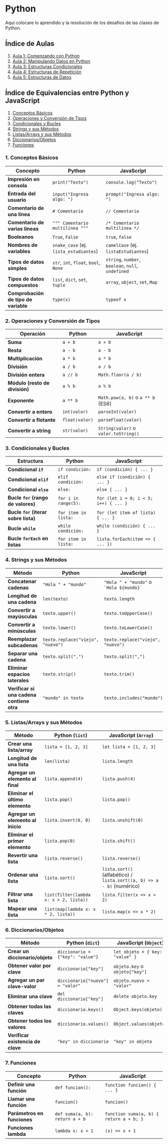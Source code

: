 # Python
Aquí colocare lo aprendido y la resolución de los desafíos de las clases de Python.

## Índice de Aulas
1. [Aula 1: Comenzando con Python](Aula1/Readme.md)
2. [Aula 2: Manipulando Datos en Python](Aula2/Readme.md)
3. [Aula 3: Estructuras Condicionales](Aula3/Readme.md)
4. [Aula 4: Estructuras de Repetición](Aula4/Readme.md)
5. [Aula 5: Estructuras de Datos](Aula5/Readme.md)

## Índice de Equivalencias entre Python y JavaScript
1. [Conceptos Básicos](#1-conceptos-básicos)
2. [Operaciones y Conversión de Tipos](#2-operaciones-y-conversión-de-tipos)
3. [Condicionales y Bucles](#3-condicionales-y-bucles)
4. [Strings y sus Métodos](#4-strings-y-sus-métodos)
5. [Listas/Arrays y sus Métodos](#5-listasarrays-y-sus-métodos)
6. [Diccionarios/Objetos](#6-diccionariosobjetos)
7. [Funciones](#7-funciones)

### 1. Conceptos Básicos
| **Concepto**                     | **Python**                                       | **JavaScript**                                      |
|----------------------------------|--------------------------------------------------|-----------------------------------------------------|
| **Impresión en consola**         | `print("Texto")`                                 | `console.log("Texto")`                              |
| **Entrada del usuario**          | `input("Ingresa algo: ")`                        | `prompt("Ingresa algo: ")`                          |
| **Comentario de una línea**      | `# Comentario`                                   | `// Comentario`                                     |
| **Comentario de varias líneas**  | `""" Comentario multilínea """`                  | `/* Comentario multilínea */`                       |
| **Booleanos**                    | `True`, `False`                                  | `true`, `false`                                     |
| **Nombres de variables**         | `snake_case` (ej. `lista_estudiantes`)           | `camelCase` (ej. `listaEstudiantes`)                |
| **Tipos de datos simples**       | `str`, `int`, `float`, `bool`, `None`            | `string`, `number`, `boolean`, `null`, `undefined`  |
| **Tipos de datos compuestos**    | `list`, `dict`, `set`, `tuple`                   | `array`, `object`, `set`, `Map`                     |
| **Comprobación de tipo de variable** | `type(x)`                                    | `typeof x`                                          |

### 2. Operaciones y Conversión de Tipos
| **Operación**                    | **Python**                                       | **JavaScript**                                      |
|----------------------------------|--------------------------------------------------|-----------------------------------------------------|
| **Suma**                         | `a + b`                                          | `a + b`                                            |
| **Resta**                        | `a - b`                                          | `a - b`                                            |
| **Multiplicación**               | `a * b`                                          | `a * b`                                            |
| **División**                     | `a / b`                                          | `a / b`                                            |
| **División entera**              | `a // b`                                         | `Math.floor(a / b)`                                |
| **Módulo (resto de división)**   | `a % b`                                          | `a % b`                                            |
| **Exponente**                    | `a ** b`                                         | `Math.pow(a, b)` o `a ** b` (ES6)                  |
| **Convertir a entero**           | `int(valor)`                                     | `parseInt(valor)`                                   |
| **Convertir a flotante**         | `float(valor)`                                   | `parseFloat(valor)`                                |
| **Convertir a string**           | `str(valor)`                                     | `String(valor)` o `valor.toString()`               |

### 3. Condicionales y Bucles
| **Estructura**                   | **Python**                                       | **JavaScript**                                      |
|----------------------------------|--------------------------------------------------|-----------------------------------------------------|
| **Condicional `if`**             | `if condición:`                                  | `if (condición) { ... }`                            |
| **Condicional `elif`**           | `elif condición:`                                | `else if (condición) { ... }`                       |
| **Condicional `else`**           | `else:`                                         | `else { ... }`                                      |
| **Bucle `for` (rango de valores)**| `for i in range(5):`                             | `for (let i = 0; i < 5; i++) { ... }`               |
| **Bucle `for` (iterar sobre lista)** | `for item in lista:`                             | `for (let item of lista) { ... }`                   |
| **Bucle `while`**                | `while condición:`                               | `while (condición) { ... }`                         |
| **Bucle `forEach` en listas**    | `for item in lista:`                             | `lista.forEach(item => { ... })`                    |

### 4. Strings y sus Métodos
| **Método**                        | **Python**                                       | **JavaScript**                                      |
|----------------------------------|--------------------------------------------------|-----------------------------------------------------|
| **Concatenar cadenas**          | `"Hola " + "mundo"`                             | `"Hola " + "mundo"` o `` `Hola ${mundo}` ``        |
| **Longitud de una cadena**      | `len(texto)`                                    | `texto.length`                                     |
| **Convertir a mayúsculas**      | `texto.upper()`                                 | `texto.toUpperCase()`                              |
| **Convertir a minúsculas**      | `texto.lower()`                                 | `texto.toLowerCase()`                              |
| **Reemplazar subcadenas**       | `texto.replace("viejo", "nuevo")`               | `texto.replace("viejo", "nuevo")`                  |
| **Separar una cadena**          | `texto.split(",")`                              | `texto.split(",")`                                 |
| **Eliminar espacios laterales** | `texto.strip()`                                 | `texto.trim()`                                     |
| **Verificar si una cadena contiene otra** | `"mundo" in texto`                      | `texto.includes("mundo")`                          |

### 5. Listas/Arrays y sus Métodos
| **Método**                        | **Python (`list`)**                             | **JavaScript (`Array`)**                           |
|----------------------------------|--------------------------------------------------|-----------------------------------------------------|
| **Crear una lista/array**        | `lista = [1, 2, 3]`                            | `let lista = [1, 2, 3]`                            |
| **Longitud de una lista**        | `len(lista)`                                    | `lista.length`                                     |
| **Agregar un elemento al final** | `lista.append(4)`                               | `lista.push(4)`                                    |
| **Eliminar el último elemento**  | `lista.pop()`                                   | `lista.pop()`                                      |
| **Agregar un elemento al inicio** | `lista.insert(0, 0)`                           | `lista.unshift(0)`                                 |
| **Eliminar el primer elemento**  | `lista.pop(0)`                                  | `lista.shift()`                                    |
| **Revertir una lista**           | `lista.reverse()`                              | `lista.reverse()`                                  |
| **Ordenar una lista**            | `lista.sort()`                                 | `lista.sort()` (alfabético) / `lista.sort((a, b) => a - b)` (numérico) |
| **Filtrar una lista**            | `list(filter(lambda x: x > 2, lista))`         | `lista.filter(x => x > 2)`                         |
| **Mapear una lista**             | `list(map(lambda x: x * 2, lista))`            | `lista.map(x => x * 2)`                            |

### 6. Diccionarios/Objetos
| **Método**                        | **Python (`dict`)**                             | **JavaScript (`Object`)**                          |
|----------------------------------|--------------------------------------------------|-----------------------------------------------------|
| **Crear un diccionario/objeto** | `diccionario = {"key": "value"}`                | `let objeto = { key: "value" }`                    |
| **Obtener valor por clave**      | `diccionario["key"]`                            | `objeto.key` o `objeto["key"]`                     |
| **Agregar un par clave-valor**   | `diccionario["nuevo"] = "valor"`                | `objeto.nuevo = "valor"`                           |
| **Eliminar una clave**           | `del diccionario["key"]`                        | `delete objeto.key`                                |
| **Obtener todas las claves**     | `diccionario.keys()`                            | `Object.keys(objeto)`                              |
| **Obtener todos los valores**    | `diccionario.values()`                          | `Object.values(objeto)`                            |
| **Verificar existencia de clave** | `"key" in diccionario`                         | `"key" in objeto`                                  |

### 7. Funciones
| **Concepto**                     | **Python**                                       | **JavaScript**                                      |
|----------------------------------|--------------------------------------------------|-----------------------------------------------------|
| **Definir una función**          | `def funcion():`                                | `function funcion() { ... }`                        |
| **Llamar una función**           | `funcion()`                                     | `funcion()`                                        |
| **Parámetros en funciones**      | `def suma(a, b): return a + b`                 | `function suma(a, b) { return a + b; }`            |
| **Funciones lambda**             | `lambda x: x + 1`                               | `(x) => x + 1`                                     |

